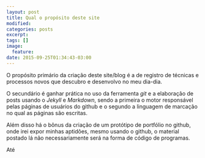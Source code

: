 ```yaml
---
layout: post
title: Qual o propósito deste site
modified:
categories: posts
excerpt:
tags: []
image:
  feature:
date: 2015-09-25T01:34:43-03:00
---
```



O propósito primário da criação deste site/blog é a de registro de técnicas e processos novos que descubro e desenvolvo  no meu dia-dia.  

O secundário é ganhar prática no uso da ferramenta *git* e a elaboração de posts usando o *Jekyll* e *Markdown*, sendo a primeira o motor responsável pelas páginas de usuários do github e o segundo a linguagem de marcação no qual as páginas são escritas.  

Além disso há o bônus da criação de um protótipo de portfólio no github, onde irei expor minhas aptidões, mesmo usando o github, o material postado lá não necessariamente será na forma de código de programas.

Até
